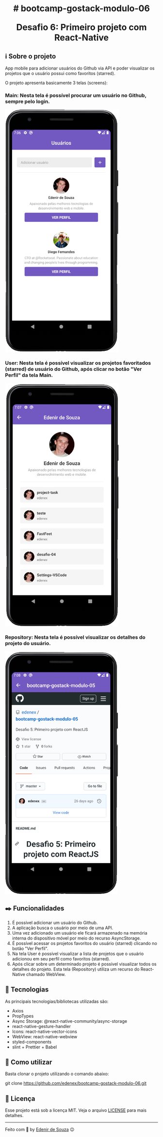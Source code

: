 <h1 align="center">
# bootcamp-gostack-modulo-06

Desafio 6: Primeiro projeto com React-Native

</h1>

## :information_source: Sobre o projeto

App mobile para adicionar usuários do Github via API e poder visualizar os projetos que o usuário possui como favoritos (starred).

O projeto apresenta basicamente 3 telas (screens):

### Main: Nesta tela é possível procurar um usuário no Github, sempre pelo login.

<img src="./src/assets/images/img-screen-main.png" alt="Página principal (Main) do projeto">

### User: Nesta tela é possível visualizar os projetos favoritados (starred) de usuário do Github, após clicar no botão "Ver Perfil" da tela Main.

<img src="./src/assets/images/img-screen-user.png" alt="Página user do projeto">

### Repository: Nesta tela é possível visualizar os detalhes do projeto do usuário.

<img src="./src/assets/images/img-screen-repository.png" alt="Página repository do projeto">

## :black_nib: Funcionalidades

1. É possível adicionar um usuário do Github.
2. A aplicação busca o usuário por meio de uma API.
3. Uma vez adicionado um usuário ele ficará armazenado na memória interna do dispositivo móvel por meio do recurso AsyncStorage.
4. É possível acessar os projetos favoritos do usuário (starred) clicando no botão "Ver Perfil".
5. Na tela User é possível visualizar a lista de projetos que o usuário adicionou em seu perfil como favoritos (starred).
6. Após clicar sobre um determinado projeto é possível visualizar todos os detalhes do projeto. Esta tela (Repository) utiliza um recurso do React-Native chamado WebView.

## :rocket: Tecnologias

As principais tecnologias/bibliotecas utilizadas são:

- Axios
- PropTypes
- Async Storage: @react-native-community/async-storage
- react-native-gesture-handler
- Icons: react-native-vector-icons
- WebView: react-native-webview
- styled-components
- slint + Prettier + Babel

## :construction_worker: Como utilizar

Basta clonar o projeto utilizando o comando abaixo:

git clone https://github.com/edenex/bootcamp-gostack-modulo-06.git

## :memo: Licença

Esse projeto está sob a licença MIT. Veja o arquivo [LICENSE](LICENSE.md) para mais detalhes.

---

Feito com 🧡 by [Edenir de Souza](https://github.com/edenex) 😉
